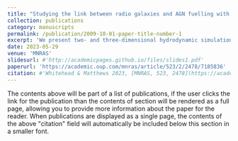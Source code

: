 ```yaml
---
title: "Studying the link between radio galaxies and AGN fuelling with relativistic hydrodynamic simulations of flickering jets"
collection: publications
category: manuscripts
permalink: /publication/2009-10-01-paper-title-number-1
excerpt: 'We present two- and three-dimensional hydrodynamic simulations of ∼kpc-scale AGN jets with mean jet powers in the range $$1–7 × 10^{45} \mathrm{erg} \mathrm{s}^{−1}$$, in which the jet power varies (through variation of the Lorentz factor) according to a flicker or pink noise power spectrum. We find the morphology and dynamics of the jet–cocoon system depends on the amplitude of the variability with a clear correspondence between the shape of the cocoon and the historical activity. The jet advances quickly during high-power states, whereas quiescent periods instead produce passive periods of inflation resembling Sedov–Taylor blast waves. Periods of high activity preferentially produce hotspots and create stronger backflow as they maximize the pressure gradient between the jet head and cocoon. The variability can also lead to propagating internal shock structures along the jet. Our work suggests that variability and flickering in the jet power has important implications, which we discuss, for observations of radio galaxies, ultrahigh energy cosmic ray acceleration and jet power to luminosity correlations. We explore the link between morphology and fuelling, and suggest that chaotic cold accretion should introduce a relatively small scatter in radio luminosity (∼0.2 dex) and modest imprints on morphology; sources such as Hercules A and Fornax A, which show evidence for more dramatic variability, may therefore require redder power spectra, or be triggered by mergers or other discrete events. We suggest ways to search for jet flickering observationally and propose that radio galaxies may be an important diagnostic of Myr time-scale AGN fuelling, due to their ‘long-term memory’.'
date: 2023-05-29
venue: 'MNRAS'
slidesurl: #'http://academicpages.github.io/files/slides1.pdf'
paperurl: 'https://academic.oup.com/mnras/article/523/2/2478/7185836'
citation: #'Whitehead & Matthews 2023, [MNRAS, 523, 2478](https://academic.oup.com/mnras/article/523/2/2478/7185836).'
---
```


The contents above will be part of a list of publications, if the user clicks the link for the publication than the contents of section will be rendered as a full page, allowing you to provide more information about the paper for the reader. When publications are displayed as a single page, the contents of the above "citation" field will automatically be included below this section in a smaller font.